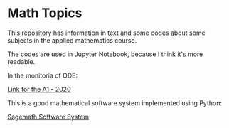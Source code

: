 # Math Topics

This repository has information in text and some codes about some subjects in the applied mathematics course. 

The codes are used in Jupyter Notebook, because I think it's more readable.

In the monitoria of ODE:

[Link for the A1 - 2020](https://gvmail-my.sharepoint.com/:b:/g/personal/b37214_fgv_edu_br/EXg58CUGFGNPiDsqnh828wYBpkx-PfxlDpC7Xwy4CCqpeg?e=wbLB18)

This is a good mathematical software system implemented using Python:

[Sagemath Software System](https://doc.sagemath.org/html/en/installation/)
